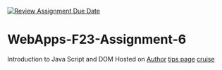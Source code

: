 [![Review Assignment Due Date](https://classroom.github.com/assets/deadline-readme-button-24ddc0f5d75046c5622901739e7c5dd533143b0c8e959d652212380cedb1ea36.svg)](https://classroom.github.com/a/b9NC0g7h)
# WebApps-F23-Assignment-6
Introduction to Java Script and DOM
Hosted on [Author]( https://44-563-webapps-f23.github.io/44563-webapps-f23-assignment6-Mupparaju19/author.html)
[tips page]( https://44-563-webapps-f23.github.io/44563-webapps-f23-assignment6-Mupparaju19/tips.html)
[cruise]( https://44-563-webapps-f23.github.io/44563-webapps-f23-assignment6-Mupparaju19/Cruise.html)

